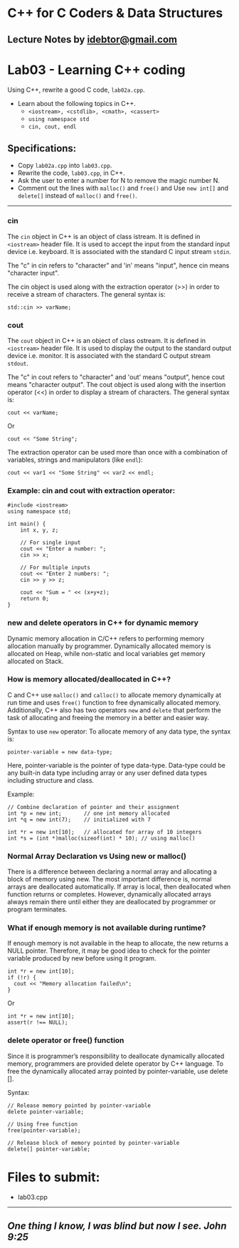 # C++ for C Coders & Data Structures
Lecture Notes by idebtor@gmail.com
-------------------
# Lab03 - Learning C++ coding
Using C++, rewrite a good C code, `lab02a.cpp`.

- Learn about the following topics in C++.
  - `<iostream>, <cstdlib>, <cmath>, <cassert>`
  - `using namespace std`
  - `cin, cout, endl`

## Specifications:
- Copy `lab02a.cpp` into `lab03.cpp`.
- Rewrite the code, `lab03.cpp`, in C++.
- Ask the user to enter a number for N to remove the magic number N.
- Comment out the lines with `malloc()` and `free()` and Use `new int[]` and `delete[]` instead of `malloc()` and `free()`.

-------------------------------------
### cin
The `cin` object in C++ is an object of class istream. It is defined in `<iostream>` header file. It is used to accept the input from the standard input device i.e. keyboard. It is associated with the standard C input stream `stdin`.

The "c" in cin refers to "character" and 'in' means "input", hence cin means "character input".

The cin object is used along with the extraction operator (>>) in order to receive a stream of characters. The general syntax is:

```
std::cin >> varName;
```
### cout
The `cout` object in C++ is an object of class ostream. It is defined in `<iostream>` header file. It is used to display the output to the standard output device i.e. monitor. It is associated with the standard C output stream `stdout`.

The "c" in cout refers to "character" and 'out' means "output", hence cout means "character output". The cout object is used along with the insertion operator (<<) in order to display a stream of characters. The general syntax is:
```
cout << varName;
```
Or
```
cout << "Some String";
```
The extraction operator can be used more than once with a combination of variables, strings and manipulators (like `endl`):
```
cout << var1 << "Some String" << var2 << endl;
```

### Example: cin and cout with extraction operator:
```
#include <iostream>
using namespace std;

int main() {
	int x, y, z;

	// For single input
	cout << "Enter a number: ";
	cin >> x;

	// For multiple inputs
	cout << "Enter 2 numbers: ";
	cin >> y >> z;

	cout << "Sum = " << (x+y+z);
	return 0;
}
```
### new and delete operators in C++ for dynamic memory
Dynamic memory allocation in C/C++ refers to performing memory allocation manually by programmer. Dynamically allocated memory is allocated on Heap, while non-static and local variables get memory allocated on Stack.

### How is memory allocated/deallocated in C++?
C and C++ use `malloc()` and `calloc()` to allocate memory dynamically at run time and uses `free()` function to free dynamically allocated memory.  Additionally, C++ also has two operators `new` and `delete` that perform the task of allocating and freeing the memory in a better and easier way.

Syntax to use `new` operator: To allocate memory of any data type, the syntax is:
```
pointer-variable = new data-type;
```
Here, pointer-variable is the pointer of type data-type. Data-type could be any built-in data type including array or any user defined data types including structure and class.

Example:
```
// Combine declaration of pointer and their assignment
int *p = new int;       // one int memory allocated
int *q = new int(7);    // initialized with 7

int *r = new int[10];   // allocated for array of 10 integers
int *s = (int *)malloc(sizeof(int) * 10); // using malloc()

```
### Normal Array Declaration vs Using new or malloc()
There is a difference between declaring a normal array and allocating a block of memory using new. The most important difference is, normal arrays are deallocated automatically. If array is local, then deallocated when function returns or completes. However, dynamically allocated arrays always remain there until either they are deallocated by programmer or program terminates.

### What if enough memory is not available during runtime?
If enough memory is not available in the heap to allocate, the new returns a NULL pointer. Therefore, it may be good idea to check for the pointer variable produced by new before using it program.
```
int *r = new int[10];
if (!r) {
  cout << "Memory allocation failed\n";
}
```
Or
```
int *r = new int[10];
assert(r !== NULL);
```
### delete operator or free() function
Since it is programmer’s responsibility to deallocate dynamically allocated memory, programmers are provided delete operator by C++ language. To free the dynamically allocated array pointed by pointer-variable, use delete [].

Syntax:
```
// Release memory pointed by pointer-variable
delete pointer-variable;

// Using free function
free(pointer-variable);

// Release block of memory pointed by pointer-variable
delete[] pointer-variable;  
```

# Files to submit:
  - lab03.cpp
----------------------------
_One thing I know, I was blind but now I see. John 9:25_
----------------------------
